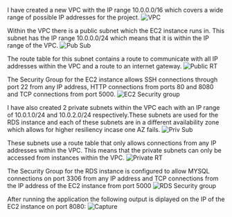 I have created a new VPC with the IP range 10.0.0.0/16 which covers a wide range of possible IP addresses for the project. 
![VPC](https://user-images.githubusercontent.com/88770768/135626233-4f88f390-d2a7-4d2e-a334-d92354171fa1.JPG)

Within the VPC there is a public subnet which the EC2 instance runs in. This subnet has the IP range 10.0.0.0/24 which means that it is within the IP range of the VPC.
![Pub Sub](https://user-images.githubusercontent.com/88770768/135626605-734a24d3-d7dc-4dee-b15e-94a06ea2aed9.JPG)

The route table for this subnet contains a route to communicate with all IP addresses within the VPC and a route to an internet gateway.
![Public RT](https://user-images.githubusercontent.com/88770768/135626717-eb8af9ec-5f77-4ce8-bffe-69723e41e1a9.JPG)

The Security Group for the EC2 instance allows SSH connections through port 22 from any IP address, HTTP connections from ports 80 and 8080 and TCP connections from port 5000.
![EC2 Security group](https://user-images.githubusercontent.com/88770768/135626741-09356d41-9a4c-40a6-a7e8-0eab4bb8374b.JPG)

I have also created 2 private subnets within the VPC each with an IP range of 10.0.1.0/24 and 10.0.2.0/24 respectively.These subnets are used for the RDS instance and each of these subnets are in a different availability zone which allows for higher resiliency incase one AZ fails.
![Priv Sub](https://user-images.githubusercontent.com/88770768/135626783-0b9a9117-cc61-49e9-b77a-593cb8d5fb6d.JPG)

These subnets use a route table that only allows connections from any IP addresses within the VPC. This means that the private subnets can only be accessed from instances within the VPC. 
![Private RT](https://user-images.githubusercontent.com/88770768/135626808-9f9e0103-dc96-4316-a128-53125cf2e8f8.JPG)

The Security Group for the RDS instance is configured to allow MYSQL connections on port 3306 from any IP address and TCP connections from the IP address of the EC2 instance from port 5000
![RDS Security group](https://user-images.githubusercontent.com/88770768/135626830-5829291b-6e69-449e-8f65-5a4fdf551d7f.JPG)

After running the application the following output is diplayed on the IP of the EC2 instance on port 8080:
![Capture](https://user-images.githubusercontent.com/88770768/135625321-dbb4d623-90d8-4aad-bc07-729ada0d69ca.JPG)

